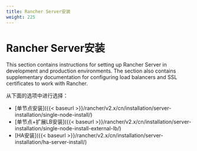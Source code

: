 ```yaml
---
title: Rancher Server安装
weight: 225
---
```


# Rancher Server安装

This section contains instructions for setting up Rancher Server in development and production environments. The section also contains supplementary documentation for configuring load balancers and SSL certificates to work with Rancher.

从下面的选项中进行选择：

- [单节点安装]({{< baseurl >}}/rancher/v2.x/cn/installation/server-installation/single-node-install/)
- [单节点+扩展LB安装]({{< baseurl >}}/rancher/v2.x/cn/installation/server-installation/single-node-install-external-lb/)
- [HA安装]({{< baseurl >}}/rancher/v2.x/cn/installation/server-installation/ha-server-install/)
